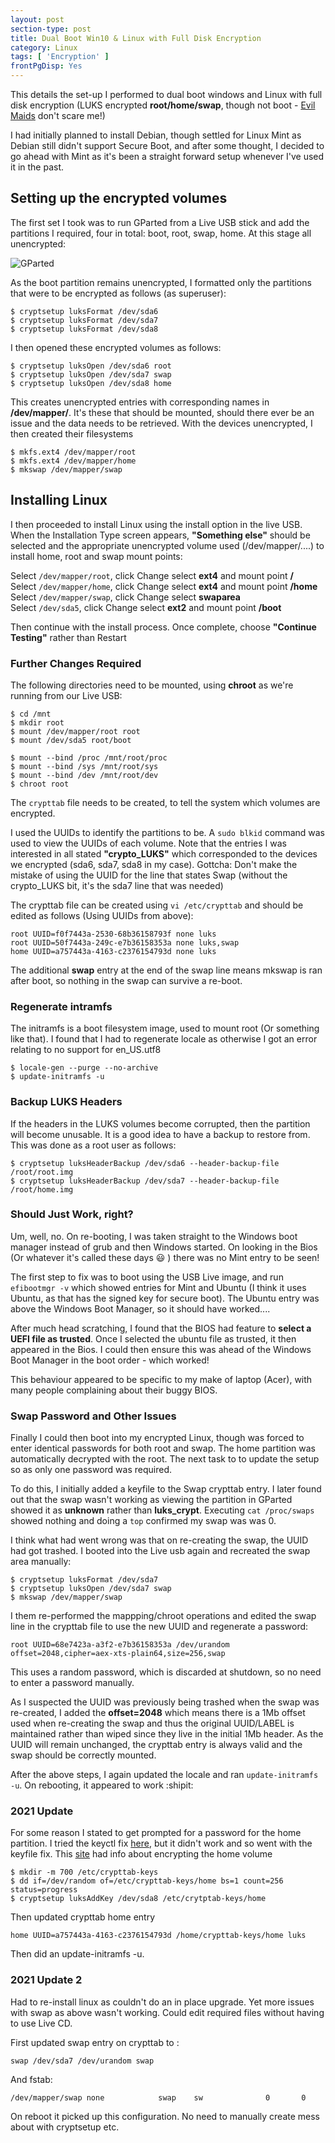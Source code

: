 ```yaml
---
layout: post
section-type: post
title: Dual Boot Win10 & Linux with Full Disk Encryption 
category: Linux
tags: [ 'Encryption' ]
frontPgDisp: Yes
---
```


This details the set-up I performed to dual boot windows and Linux with full disk encryption (LUKS encrypted **root/home/swap**, 
though not boot - [Evil Maids](https://www.schneier.com/blog/archives/2009/10/evil_maid_attac.html) don't scare me!)

I had initially planned to install Debian, though settled for Linux Mint as Debian still didn't support Secure Boot, and after
some thought, I decided to go ahead with Mint as it's been a straight forward setup whenever I've used it in the past.

## Setting up the encrypted volumes

The first set I took was to run GParted from a Live USB stick and add the partitions I required, four in total: boot, root,
swap, home.  At this stage all unencrypted:

![GParted](/img/2018/20180226_GParted.jpg)

As the boot partition remains unencrypted, I formatted only the partitions that were to be encrypted as follows (as
superuser):

```shellsession
$ cryptsetup luksFormat /dev/sda6
$ cryptsetup luksFormat /dev/sda7
$ cryptsetup luksFormat /dev/sda8
```

I then opened these encrypted volumes as follows:

```shellsession
$ cryptsetup luksOpen /dev/sda6 root
$ cryptsetup luksOpen /dev/sda7 swap
$ cryptsetup luksOpen /dev/sda8 home
```

This creates unencrypted entries with corresponding names in **/dev/mapper/**.  It's these that should be mounted, should there
ever be an issue and the data needs to be retrieved.  With the devices unencrypted, I then created their filesystems

```shellsession
$ mkfs.ext4 /dev/mapper/root
$ mkfs.ext4 /dev/mapper/home
$ mkswap /dev/mapper/swap
```

## Installing Linux

I then proceeded to install Linux using the install option in the live USB.  When the Installation Type screen appears,
**"Something else"** should be selected and the appropriate unencrypted volume used (/dev/mapper/....) to install home, root and 
swap mount points:

Select `/dev/mapper/root`, click Change select **ext4** and mount point **/**  
Select `/dev/mapper/home`, click Change select **ext4** and mount point **/home**  
Select `/dev/mapper/swap`, click Change select **swaparea**  
Select `/dev/sda5`, click Change select **ext2** and mount point **/boot**  

Then continue with the install process.  Once complete, choose **"Continue Testing"** rather than Restart

### Further Changes Required

The following directories need to be mounted, using **chroot** as we're running from our Live USB:

```shellsession
$ cd /mnt
$ mkdir root
$ mount /dev/mapper/root root
$ mount /dev/sda5 root/boot

$ mount --bind /proc /mnt/root/proc
$ mount --bind /sys /mnt/root/sys
$ mount --bind /dev /mnt/root/dev
$ chroot root
```

The `crypttab` file needs to be created, to tell the system which volumes are encrypted.  

I used the UUIDs to identify the partitions to be.  A `sudo blkid` command was used to view the UUIDs of each volume.  Note 
that the entries I was interested in all stated **"crypto_LUKS"** which  corresponded to the devices we encrypted (sda6, sda7, 
sda8 in my case).  Gottcha: Don't make the mistake of using the UUID for the line that states Swap (without the crypto_LUKS bit, 
it's the sda7 line that was needed)

The crypttab file can be created using `vi /etc/crypttab` and should be edited as follows (Using UUIDs from above):

```plain
root UUID=f0f7443a-2530-68b36158793f none luks
root UUID=50f7443a-249c-e7b36158353a none luks,swap
home UUID=a757443a-4163-c2376154793d none luks
```

The additional **swap** entry at the end of the swap line means mkswap is ran after boot, so nothing in the swap can survive
a re-boot.

### Regenerate intramfs

The initramfs is a boot filesystem image, used to mount root (Or something like that). I found that I had to regenerate locale as otherwise I got an error relating to no support for en_US.utf8

```shellsession
$ locale-gen --purge --no-archive
$ update-initramfs -u
```

### Backup LUKS Headers

If the headers in the LUKS volumes become corrupted, then the partition will become unusable.  It is a good idea to have a backup 
to restore from.  This was done as a root user as follows:

```shellsession
$ cryptsetup luksHeaderBackup /dev/sda6 --header-backup-file /root/root.img
$ cryptsetup luksHeaderBackup /dev/sda7 --header-backup-file /root/home.img
```


### Should Just Work, right?

Um, well, no.  On re-booting, I was taken straight to the Windows boot manager instead of grub and then Windows started.  On looking
in the Bios (Or whatever it's called these days :smiley: )  there was no Mint entry to be seen!

The first step to fix was to boot using the USB Live image, and run  `efibootmgr -v` which showed entries for Mint and
Ubuntu (I think it uses Ubuntu, as that has the signed key for secure boot).  The Ubuntu entry was above the Windows Boot
Manager, so it should have worked....

After much head scratching, I found that the BIOS had feature to **select a UEFI file as trusted**.  Once I selected the ubuntu
file as trusted, it then appeared in the Bios.  I could then ensure this was ahead of the Windows Boot Manager in the boot
order - which worked!

This behaviour appeared to be specific to my make of laptop (Acer), with many people complaining about their buggy BIOS.

### Swap Password and Other Issues

Finally I could then boot into my encrypted Linux, though was forced to enter identical passwords for both root and swap.  The home
partition was automatically decrypted with the root. The next task to to update the setup so as only one password was
required.

To do this, I initially added a keyfile to the Swap crypttab entry. I  later found out that the swap wasn't working as viewing the
partition in GParted showed it as **unknown** rather than **luks_crypt**.  Executing `cat /proc/swaps` showed nothing and
doing a `top` confirmed my swap was was 0.

I think what had went wrong was that on re-creating the swap, the UUID had got trashed.  I booted into the Live usb again and
recreated the swap area manually:

```shellsession
$ cryptsetup luksFormat /dev/sda7
$ cryptsetup luksOpen /dev/sda7 swap
$ mkswap /dev/mapper/swap 
```

I them re-performed the mappping/chroot operations and edited the swap line in the crypttab file to use the new UUID and regenerate 
a password:

```plain
root UUID=68e7423a-a3f2-e7b36158353a /dev/urandom offset=2048,cipher=aex-xts-plain64,size=256,swap
```

This uses a random password, which is discarded at shutdown, so no need to enter a password manually.  

As I suspected the UUID was previously being trashed when the swap was re-created, I added the **offset=2048** which means there is a 1Mb 
offset used when re-creating the swap and thus the original UUID/LABEL is maintained rather than wiped since they live in the 
initial 1Mb header.  As the UUID will remain unchanged, the crypttab entry is always valid and the swap should be correctly mounted.

After the above steps, I again updated the locale and ran `update-initramfs -u`.  On rebooting, it appeared to work :shipit:


### 2021 Update

For some reason I stated to get prompted for a password for the home partition.  I tried the keyctl fix
[here](https://unix.stackexchange.com/questions/392284/using-a-single-passphrase-to-unlock-multiple-encrypted-disks-at-boot), but it 
didn't work and so went with the keyfile fix.  This [site](https://turlucode.com/arch-linux-install-guide-efi-lvm-luks/) had info about 
encrypting the home volume


```shellsession
$ mkdir -m 700 /etc/crypttab-keys
$ dd if=/dev/random of=/etc/crypttab-keys/home bs=1 count=256 status=progress
$ cryptsetup luksAddKey /dev/sda8 /etc/crytptab-keys/home
```
Then updated crypttab  home entry

```plain
home UUID=a757443a-4163-c2376154793d /home/crypttab-keys/home luks
```

Then did an update-initramfs -u.


### 2021 Update 2

Had to re-install linux as couldn't do an in place upgrade.  Yet more issues with swap as above wasn't working.  Could edit required files without having to use Live CD.

First updated swap entry on crypttab to :

```plain
swap /dev/sda7 /dev/urandom swap
```

And fstab:

```plain
/dev/mapper/swap none            swap    sw              0       0
```

On reboot it picked up this configuration.  No need to manually create mess about with cryptsetup etc.






